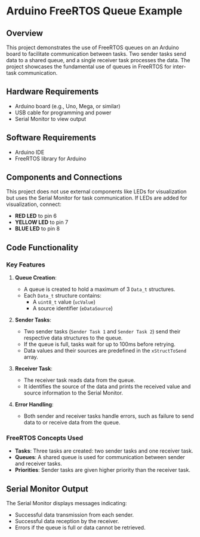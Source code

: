 # Arduino FreeRTOS Queue Example

## Overview
This project demonstrates the use of FreeRTOS queues on an Arduino board to facilitate communication between tasks. Two sender tasks send data to a shared queue, and a single receiver task processes the data. The project showcases the fundamental use of queues in FreeRTOS for inter-task communication.

## Hardware Requirements
- Arduino board (e.g., Uno, Mega, or similar)
- USB cable for programming and power
- Serial Monitor to view output

## Software Requirements
- Arduino IDE
- FreeRTOS library for Arduino

## Components and Connections
This project does not use external components like LEDs for visualization but uses the Serial Monitor for task communication. If LEDs are added for visualization, connect:
- **RED LED** to pin 6
- **YELLOW LED** to pin 7
- **BLUE LED** to pin 8

## Code Functionality

### Key Features
1. **Queue Creation**: 
   - A queue is created to hold a maximum of 3 `Data_t` structures.
   - Each `Data_t` structure contains:
     - A `uint8_t` value (`ucValue`)
     - A source identifier (`eDataSource`)

2. **Sender Tasks**:
   - Two sender tasks (`Sender Task 1` and `Sender Task 2`) send their respective data structures to the queue.
   - If the queue is full, tasks wait for up to 100ms before retrying.
   - Data values and their sources are predefined in the `xStructToSend` array.

3. **Receiver Task**:
   - The receiver task reads data from the queue.
   - It identifies the source of the data and prints the received value and source information to the Serial Monitor.

4. **Error Handling**:
   - Both sender and receiver tasks handle errors, such as failure to send data to or receive data from the queue.

### FreeRTOS Concepts Used
- **Tasks**: Three tasks are created: two sender tasks and one receiver task.
- **Queues**: A shared queue is used for communication between sender and receiver tasks.
- **Priorities**: Sender tasks are given higher priority than the receiver task.

## Serial Monitor Output
The Serial Monitor displays messages indicating:
- Successful data transmission from each sender.
- Successful data reception by the receiver.
- Errors if the queue is full or data cannot be retrieved.



